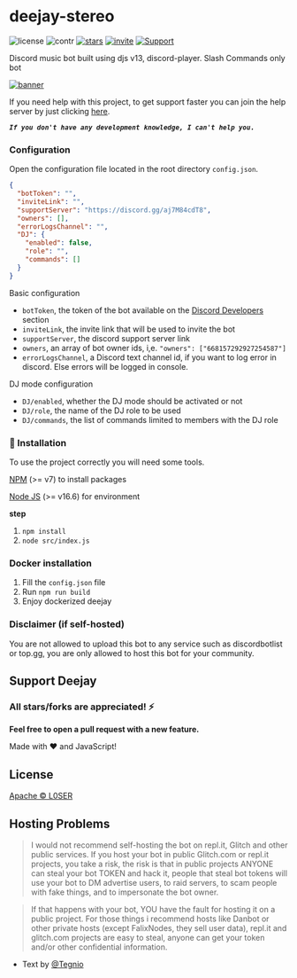 # deejay-stereo

![license](https://img.shields.io/github/license/l0ser8228/deejay-stereo?color=gr)
![contr](https://img.shields.io/github/contributors/l0ser8228/deejay-stereo)
[![stars](https://img.shields.io/github/stars/l0ser8228/deejay-stereo?color=gr)](https://github.com/l0ser8228/deejay-stereo)
[![invite](https://img.shields.io/badge/Invite-DeejayBot-blue)](https://dsc.gg/deejay)
[![Support](https://img.shields.io/badge/Support-Server-blue)](https://discord.gg/8yaJBZBQTA)

Discord music bot built using djs v13, discord-player. Slash Commands only bot

[![banner](https://invidget.switchblade.xyz/8yaJBZBQTA)](https://discord.gg/8yaJBZBQTA)

If you need help with this project, to get support faster you can join the help server by just clicking [here](https://discord.gg/8yaJBZBQTA).

***`If you don't have any development knowledge, I can't help you.`***

### Configuration

Open the configuration file located in the root directory `config.json`.

```json
{
  "botToken": "",
  "inviteLink": "",
  "supportServer": "https://discord.gg/aj7M84cdT8",
  "owners": [],
  "errorLogsChannel": "",
  "DJ": {
    "enabled": false,
    "role": "",
    "commands": []
  }
}
```

Basic configuration

- `botToken`, the token of the bot available on the [Discord Developers](https://discordapp.com/developers/applications) section
- `inviteLink`, the invite link that will be used to invite the bot
- `supportServer`, the discord support server link
- `owners`, an array of bot owner ids, i,e. `"owners": ["668157292927254587"]`
- `errorLogsChannel`, a Discord text channel id, if you want to log error in discord. Else errors will be logged in console.

DJ mode configuration

- `DJ/enabled`, whether the DJ mode should be activated or not 
- `DJ/role`, the name of the DJ role to be used
- `DJ/commands`, the list of commands limited to members with the DJ role

### 📑 Installation

To use the project correctly you will need some tools.

[NPM](https://www.npmjs.org) (>= v7) to install packages

[Node JS](https://nodejs.org/en/) (>= v16.6) for environment

**step**
1) `npm install`
2) `node src/index.js`

### Docker installation
1) Fill the `config.json` file
2) Run `npm run build`
3) Enjoy dockerized deejay

### Disclaimer (if self-hosted)

You are not allowed to upload this bot to any service such as discordbotlist or top.gg, you are only allowed to host this bot for your community.

## Support Deejay

### All stars/forks are appreciated! ⚡

**Feel free to open a pull request with a new feature.**

Made with ❤️ and JavaScript!

## License

[Apache © L0SER](./LICENSE)

## Hosting Problems

> I would not recommend self-hosting the bot on repl.it, Glitch and other public services. If you host your bot in public Glitch.com or repl.it projects, you take a risk, the risk is that in public projects ANYONE can steal your bot TOKEN and hack it, people that steal bot tokens will use your bot to DM advertise users, to raid servers, to scam people with fake things, and to impersonate the bot owner.

> If that happens with your bot, YOU have the fault for hosting it on a public project.
> For those things i recommend hosts like Danbot or other private hosts (except FalixNodes, they sell user data), repl.it and glitch.com projects are easy to steal, anyone can get your token and/or other confidential information.

- Text by [@Tegnio](https://github.com/tegnio)
